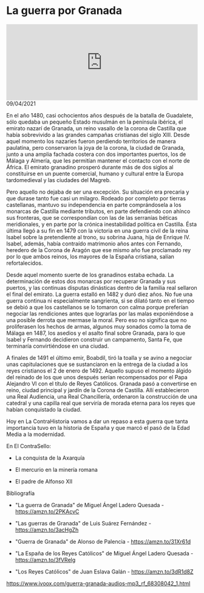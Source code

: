 # La guerra por Granada
<iframe id='audio_88903085' frameborder='0' allowfullscreen='' scrolling='no' height='200' style='width:100%;' src='https://www.ivoox.com/player_ej_68308042_6_1.html' loading='lazy'></iframe>09/04/2021

En el año 1480, casi ochocientos años después de la batalla de Guadalete, sólo quedaba un pequeño Estado musulmán en la península ibérica, el emirato nazarí de Granada, un reino vasallo de la corona de Castilla que había sobrevivido a las grandes campañas cristianas del siglo XIII. Desde aquel momento los nazaríes fueron perdiendo territorios de manera paulatina, pero conservaron la joya de la corona, la ciudad de Granada, junto a una amplia fachada costera con dos importantes puertos, los de Málaga y Almería, que les permitían mantener el contacto con el norte de África. El emirato granadino prosperó durante más de dos siglos al constituirse en un puente comercial, humano y cultural entre la Europa tardomedieval y las ciudades del Magreb.  

 Pero aquello no dejaba de ser una excepción. Su situación era precaria y que durase tanto fue casi un milagro. Rodeado por completo por tierras castellanas, mantuvo su independencia en parte comprándosela a los monarcas de Castilla mediante tributos, en parte defendiendo con ahínco sus fronteras, que se correspondían con las de las serranías béticas meridionales, y en parte por la crónica inestabilidad política en Castilla. Ésta última llegó a su fin en 1479 con la victoria en una guerra civil de la reina Isabel sobre la pretendiente al trono, su sobrina Juana, hija de Enrique IV. Isabel, además, había contraído matrimonio años antes con Fernando, heredero de la Corona de Aragón que ese mismo año fue proclamado rey por lo que ambos reinos, los mayores de la España cristiana, salían refortalecidos. 

 Desde aquel momento suerte de los granadinos estaba echada. La determinación de estos dos monarcas por recuperar Granada y sus puertos, y las continuas disputas dinásticas dentro de la familia real sellaron el final del emirato. La guerra estalló en 1482 y duró diez años.  No fue una guerra continua ni especialmente sangrienta, si se dilató tanto en el tiempo se debió a que los castellanos se lo tomaron con calma porque preferían negociar las rendiciones antes que lograrlas por las malas exponiéndose a una posible derrota que mermase la moral. Pero eso no significa que no proliferasen los hechos de armas, algunos muy sonados como la toma de Málaga en 1487, los asedios y el asalto final sobre Granada, para lo que Isabel y Fernando decidieron construir un campamento, Santa Fe, que terminaría convirtiéndose en una ciudad.  

 A finales de 1491 el último emir, Boabdil, tiró la toalla y se avino a negociar unas capitulaciones que se sustanciaron en la entrega de la ciudad a los reyes cristianos el 2 de enero de 1492. Aquello supuso el momento álgido del reinado de los que unos después serían recompensados por el Papa Alejandro VI con el título de Reyes Católicos. Granada pasó a convertirse en reino, ciudad principal y jardín de la Corona de Castilla. Allí establecieron una Real Audiencia, una Real Chancillería, ordenaron la construcción de una catedral y una capilla real que serviría de morada eterna para los reyes que habían conquistado la ciudad.  

 Hoy en La ContraHistoria vamos a dar un repaso a esta guerra que tanta importancia tuvo en la historia de España y que marcó el pasó de la Edad Media a la modernidad.  

 En El ContraSello:

 - La conquista de la Axarquía

 - El mercurio en la minería romana

 - El padre de Alfonso XII 

 Bibliografía

 - "La guerra de Granada" de Miguel Ángel Ladero Quesada - https://amzn.to/2PKAcvC

 - "Las guerras de Granada" de Luis Suárez Fernández - https://amzn.to/3acHgZh

 - "Guerra de Granada" de Alonso de Palencia - https://amzn.to/31Xr61d

 - "La España de los Reyes Católicos" de Miguel Ángel Ladero Quesada - https://amzn.to/3fVRelg

 - "Los Reyes Católicos" de Juan Eslava Galán - https://amzn.to/3dR1d8Z 

 

https://www.ivoox.com/guerra-granada-audios-mp3_rf_68308042_1.html
